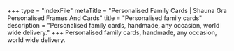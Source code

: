 +++
type = "indexFile"
metaTitle = "Personalised Family Cards | Shauna Gra Personalised Frames And Cards"
title = "Personalised family cards"
description = "Personalised family cards, handmade, any occasion, world wide delivery."
+++
Personalised family cards, handmade, any occasion, world wide delivery.